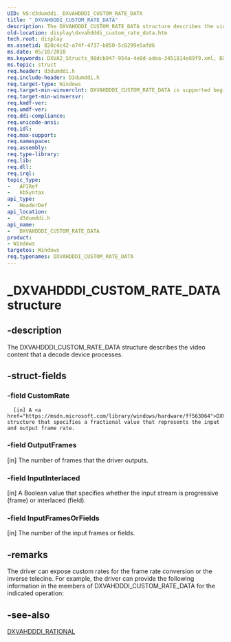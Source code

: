 ```yaml
---
UID: NS:d3dumddi._DXVAHDDDI_CUSTOM_RATE_DATA
title: "_DXVAHDDDI_CUSTOM_RATE_DATA"
description: The DXVAHDDDI_CUSTOM_RATE_DATA structure describes the video content that a decode device processes.
old-location: display\dxvahdddi_custom_rate_data.htm
tech.root: display
ms.assetid: 828c4c42-a74f-4737-b850-5c8299e5afd6
ms.date: 05/10/2018
ms.keywords: DXVA2_Structs_98dcb947-954a-4e8d-adea-3451814e89f9.xml, DXVAHDDDI_CUSTOM_RATE_DATA, DXVAHDDDI_CUSTOM_RATE_DATA structure [Display Devices], _DXVAHDDDI_CUSTOM_RATE_DATA, d3dumddi/DXVAHDDDI_CUSTOM_RATE_DATA, display.dxvahdddi_custom_rate_data
ms.topic: struct
req.header: d3dumddi.h
req.include-header: D3dumddi.h
req.target-type: Windows
req.target-min-winverclnt: DXVAHDDDI_CUSTOM_RATE_DATA is supported beginning with the Windows 7 operating system.
req.target-min-winversvr: 
req.kmdf-ver: 
req.umdf-ver: 
req.ddi-compliance: 
req.unicode-ansi: 
req.idl: 
req.max-support: 
req.namespace: 
req.assembly: 
req.type-library: 
req.lib: 
req.dll: 
req.irql: 
topic_type:
-	APIRef
-	kbSyntax
api_type:
-	HeaderDef
api_location:
-	d3dumddi.h
api_name:
-	DXVAHDDDI_CUSTOM_RATE_DATA
product:
- Windows
targetos: Windows
req.typenames: DXVAHDDDI_CUSTOM_RATE_DATA
---
```


# _DXVAHDDDI_CUSTOM_RATE_DATA structure


## -description


The DXVAHDDDI_CUSTOM_RATE_DATA structure describes the video content that a decode device processes. 


## -struct-fields




### -field CustomRate


      [in] A <a href="https://msdn.microsoft.com/library/windows/hardware/ff563064">DXVAHDDDI_RATIONAL</a> structure that specifies a fractional value that represents the input and output frame rate. 
     


### -field OutputFrames

[in] The number of frames that the driver outputs. 


### -field InputInterlaced

[in] A Boolean value that specifies whether the input stream is progressive (frame) or interlaced (field). 


### -field InputFramesOrFields

[in] The number of the input frames or fields. 


## -remarks



The driver can expose custom rates for the frame rate conversion or the inverse telecine. For example, the driver can provide the following information in the members of DXVAHDDDI_CUSTOM_RATE_DATA for the indicated operation:






## -see-also




<a href="https://msdn.microsoft.com/library/windows/hardware/ff563064">DXVAHDDDI_RATIONAL</a>
 

 

